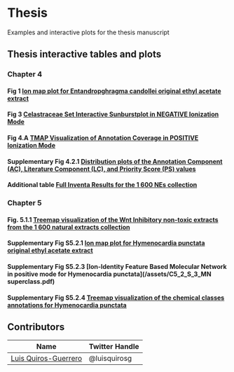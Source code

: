 # Thesis
Examples and interactive plots for the thesis manuscript

<!-- toc -->

## Thesis interactive tables and plots

### Chapter 4


#### Fig 1 [**Ion map plot for Entandropghragma candollei original ethyl acetate extract**](/assets/C4_2_E_candollei_pos_ionmap.html)

#### Fig 3 [**Celastraceae Set Interactive Sunburstplot in NEGATIVE Ionization Mode**](/assets/C5_2_Inhibitors_PF1600P_Wnt_Treemap.html)

#### Fig 4.A [**TMAP Visualization of Annotation Coverage in POSITIVE Ionization Mode**](/img/Celastraceae_annotation_vs_lotusdnp_tmap_2.html)


#### Supplementary Fig 4.2.1 [**Distribution plots of the Annotation Component (AC), Literature Component (LC), and Priority Score (PS) values**](/img/C4_2_S1_AC_LC_PS_hist.html)

#### Additional table [**Full Inventa Results for the 1 600 NEs collection**](/assets/C_4_2_Table_Inventa_PF1600_results.html)



### Chapter 5

#### Fig. 5.1.1 [**Treemap visualization of the Wnt Inhibitory non-toxic extracts from the 1 600 natural extracts collection**](/assets/C5_2_Inhibitors_PF1600P_Wnt_Treemap.html)


#### Supplementary Fig S5.2.1 [**Ion map plot for Hymenocardia punctata original ethyl acetate extract**](/assets/C5_2_S1_IonMap2D_original.html)

#### Supplementary Fig S5.2.3 [**Ion-Identity Feature Based Molecular Network in positive mode for Hymenocardia punctata**](/assets/C5_2_S_3_MN superclass.pdf)

#### Supplementary Fig S5.2.4 [**Treemap visualization of the chemical classes annotations for Hymenocardia punctata**](/assets/C5_2_S4_treemap_pos_original.html)
<!-- tocstop -->



## Contributors

|Name     |  Twitter Handle   | 
|---------|-----------------|
|[Luis Quiros-Guerrero](https://github.com/luigiquiros)| @luisquirosg       |



